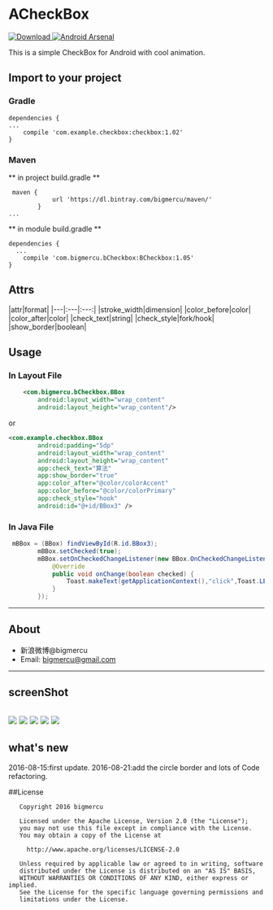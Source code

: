 # ACheckBox
[ ![Download](https://api.bintray.com/packages/bigmercu/maven/b-checkbox/images/download.svg) ](https://bintray.com/bigmercu/maven/b-checkbox/_latestVersion)
[![Android Arsenal](https://img.shields.io/badge/Android%20Arsenal-ACheckBox-green.svg?style=true)](https://android-arsenal.com/details/1/4183)

This is a simple CheckBox for Android with cool animation. 

## Import to your project
### Gradle
```
dependencies {
...
    compile 'com.example.checkbox:checkbox:1.02'
}
```

### Maven
** in project build.gradle **
``` 
 maven {
            url 'https://dl.bintray.com/bigmercu/maven/'
        }
...
```
** in module build.gradle **
```
dependencies {
  ...
    compile 'com.bigmercu.bCheckbox:BCheckbox:1.05'
}

```


## Attrs
|attr|format|
|---|:---|:---:|
|stroke_width|dimension|
|color_before|color|
|color_after|color|
|check_text|string|
|check_style|fork/hook|
|show_border|boolean|


## Usage
### In Layout File
``` xml
    <com.bigmercu.bCheckbox.BBox
        android:layout_width="wrap_content"
        android:layout_height="wrap_content"/>
```
or

``` xml
<com.example.checkbox.BBox
        android:padding="5dp"
        android:layout_width="wrap_content"
        android:layout_height="wrap_content"
        app:check_text="算法"
        app:show_border="true"
        app:color_after="@color/colorAccent"
        app:color_before="@color/colorPrimary"
        app:check_style="hook"
        android:id="@+id/BBox3" />
```

### In Java File
``` java
 mBBox = (BBox) findViewById(R.id.BBox3);
        mBBox.setChecked(true);
        mBBox.setOnCheckedChangeListener(new BBox.OnCheckedChangeListener() {
            @Override
            public void onChange(boolean checked) {
                Toast.makeText(getApplicationContext(),"click",Toast.LENGTH_SHORT).show();
            }
        });
```

---

## About
- 新浪微博@bigmercu
- Email: bigmercu@gmail.com

---

## screenShot
![](http://ww2.sinaimg.cn/large/b45f56f6gw1f71mvl0htlg20ds06igmg.gif)
![](http://ww3.sinaimg.cn/large/b45f56f6gw1f71ml8iizyg204y08su0x.gif)
![](http://ww4.sinaimg.cn/large/b45f56f6gw1f71mfjp0hfj20xv1vtq8u.jpg)
![](http://ww3.sinaimg.cn/large/b45f56f6gw1f71mhp5xbhj20xq1vpq90.jpg)
![](http://ww2.sinaimg.cn/large/b45f56f6gw1f71mhu93voj20y71wfwkh.jpg)
---

## what's new
2016-08-15:first update.
2016-08-21:add the circle border and lots of Code refactoring.

##License
```
   Copyright 2016 bigmercu

   Licensed under the Apache License, Version 2.0 (the "License");
   you may not use this file except in compliance with the License.
   You may obtain a copy of the License at

     http://www.apache.org/licenses/LICENSE-2.0

   Unless required by applicable law or agreed to in writing, software
   distributed under the License is distributed on an "AS IS" BASIS,
   WITHOUT WARRANTIES OR CONDITIONS OF ANY KIND, either express or implied.
   See the License for the specific language governing permissions and
   limitations under the License.
```
